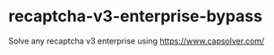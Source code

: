# recaptcha-v3-enterprise-bypass
Solve any recaptcha v3 enterprise using https://www.capsolver.com/



                            